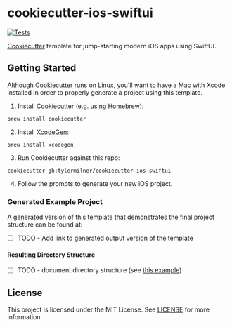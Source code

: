 # cookiecutter-ios-swiftui

[![Tests](https://github.com/tylermilner/cookiecutter-ios-swiftui/actions/workflows/test.yml/badge.svg)](https://github.com/tylermilner/cookiecutter-ios-swiftui/actions/workflows/test.yml)

[Cookiecutter](https://github.com/cookiecutter/cookiecutter) template for jump-starting modern iOS apps using SwiftUI.

## Getting Started

Although Cookiecutter runs on Linux, you'll want to have a Mac with Xcode installed in order to properly generate a project using this template.

1. Install [Cookiecutter](https://github.com/cookiecutter/cookiecutter) (e.g. using [Homebrew](https://brew.sh)):

```Shell
brew install cookiecutter
```

2. Install [XcodeGen](https://github.com/yonaskolb/XcodeGen):

```Shell
brew install xcodegen
```

3. Run Cookiecutter against this repo:

```Shell
cookiecutter gh:tylermilner/cookiecutter-ios-swiftui
```

4. Follow the prompts to generate your new iOS project.

### Generated Example Project

A generated version of this template that demonstrates the final project structure can be found at:

- [ ] TODO - Add link to generated output version of the template

#### Resulting Directory Structure

- [ ] TODO - document directory structure (see [this example](https://github.com/drivendata/cookiecutter-data-science#the-resulting-directory-structure))

## License

This project is licensed under the MIT License. See [LICENSE](LICENSE) for more information.
